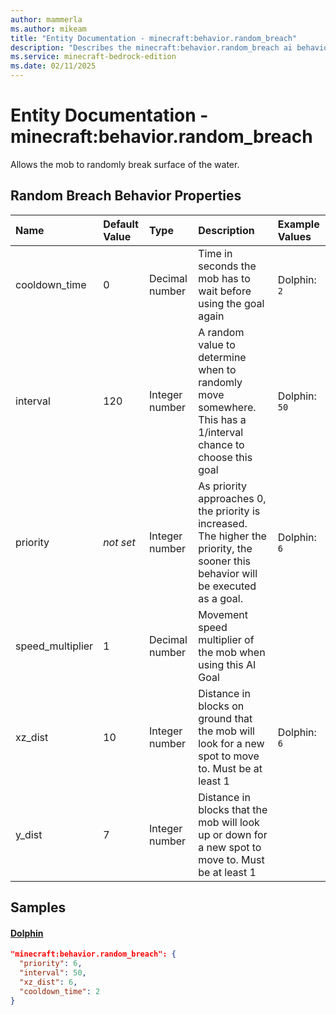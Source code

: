 ```yaml
---
author: mammerla
ms.author: mikeam
title: "Entity Documentation - minecraft:behavior.random_breach"
description: "Describes the minecraft:behavior.random_breach ai behavior component"
ms.service: minecraft-bedrock-edition
ms.date: 02/11/2025 
---
```


# Entity Documentation - minecraft:behavior.random_breach

Allows the mob to randomly break surface of the water.


## Random Breach Behavior Properties

|Name       |Default Value |Type |Description |Example Values |
|:----------|:-------------|:----|:-----------|:------------- |
| cooldown_time | 0 | Decimal number | Time in seconds the mob has to wait before using the goal again | Dolphin: `2` | 
| interval | 120 | Integer number | A random value to determine when to randomly move somewhere. This has a 1/interval chance to choose this goal | Dolphin: `50` | 
| priority | *not set* | Integer number | As priority approaches 0, the priority is increased. The higher the priority, the sooner this behavior will be executed as a goal. | Dolphin: `6` | 
| speed_multiplier | 1 | Decimal number | Movement speed multiplier of the mob when using this AI Goal |  | 
| xz_dist | 10 | Integer number | Distance in blocks on ground that the mob will look for a new spot to move to. Must be at least 1 | Dolphin: `6` | 
| y_dist | 7 | Integer number | Distance in blocks that the mob will look up or down for a new spot to move to. Must be at least 1 |  | 

## Samples

#### [Dolphin](https://github.com/Mojang/bedrock-samples/tree/preview/behavior_pack/entities/dolphin.json)


```json
"minecraft:behavior.random_breach": {
  "priority": 6,
  "interval": 50,
  "xz_dist": 6,
  "cooldown_time": 2
}
```
